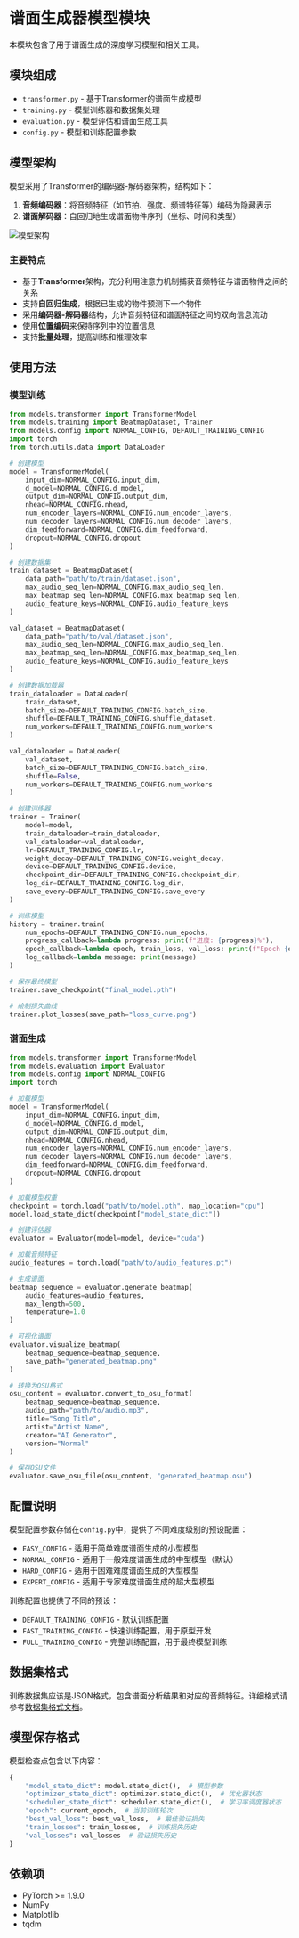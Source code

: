 # 谱面生成器模型模块

本模块包含了用于谱面生成的深度学习模型和相关工具。

## 模块组成

- `transformer.py` - 基于Transformer的谱面生成模型
- `training.py` - 模型训练器和数据集处理
- `evaluation.py` - 模型评估和谱面生成工具
- `config.py` - 模型和训练配置参数

## 模型架构

模型采用了Transformer的编码器-解码器架构，结构如下：

1. **音频编码器**：将音频特征（如节拍、强度、频谱特征等）编码为隐藏表示
2. **谱面解码器**：自回归地生成谱面物件序列（坐标、时间和类型）

![模型架构](https://example.com/model_architecture.png)

### 主要特点

- 基于**Transformer**架构，充分利用注意力机制捕获音频特征与谱面物件之间的关系
- 支持**自回归生成**，根据已生成的物件预测下一个物件
- 采用**编码器-解码器**结构，允许音频特征和谱面特征之间的双向信息流动
- 使用**位置编码**来保持序列中的位置信息
- 支持**批量处理**，提高训练和推理效率

## 使用方法

### 模型训练

```python
from models.transformer import TransformerModel
from models.training import BeatmapDataset, Trainer
from models.config import NORMAL_CONFIG, DEFAULT_TRAINING_CONFIG
import torch
from torch.utils.data import DataLoader

# 创建模型
model = TransformerModel(
    input_dim=NORMAL_CONFIG.input_dim,
    d_model=NORMAL_CONFIG.d_model,
    output_dim=NORMAL_CONFIG.output_dim,
    nhead=NORMAL_CONFIG.nhead,
    num_encoder_layers=NORMAL_CONFIG.num_encoder_layers,
    num_decoder_layers=NORMAL_CONFIG.num_decoder_layers,
    dim_feedforward=NORMAL_CONFIG.dim_feedforward,
    dropout=NORMAL_CONFIG.dropout
)

# 创建数据集
train_dataset = BeatmapDataset(
    data_path="path/to/train/dataset.json",
    max_audio_seq_len=NORMAL_CONFIG.max_audio_seq_len,
    max_beatmap_seq_len=NORMAL_CONFIG.max_beatmap_seq_len,
    audio_feature_keys=NORMAL_CONFIG.audio_feature_keys
)

val_dataset = BeatmapDataset(
    data_path="path/to/val/dataset.json",
    max_audio_seq_len=NORMAL_CONFIG.max_audio_seq_len,
    max_beatmap_seq_len=NORMAL_CONFIG.max_beatmap_seq_len,
    audio_feature_keys=NORMAL_CONFIG.audio_feature_keys
)

# 创建数据加载器
train_dataloader = DataLoader(
    train_dataset,
    batch_size=DEFAULT_TRAINING_CONFIG.batch_size,
    shuffle=DEFAULT_TRAINING_CONFIG.shuffle_dataset,
    num_workers=DEFAULT_TRAINING_CONFIG.num_workers
)

val_dataloader = DataLoader(
    val_dataset,
    batch_size=DEFAULT_TRAINING_CONFIG.batch_size,
    shuffle=False,
    num_workers=DEFAULT_TRAINING_CONFIG.num_workers
)

# 创建训练器
trainer = Trainer(
    model=model,
    train_dataloader=train_dataloader,
    val_dataloader=val_dataloader,
    lr=DEFAULT_TRAINING_CONFIG.lr,
    weight_decay=DEFAULT_TRAINING_CONFIG.weight_decay,
    device=DEFAULT_TRAINING_CONFIG.device,
    checkpoint_dir=DEFAULT_TRAINING_CONFIG.checkpoint_dir,
    log_dir=DEFAULT_TRAINING_CONFIG.log_dir,
    save_every=DEFAULT_TRAINING_CONFIG.save_every
)

# 训练模型
history = trainer.train(
    num_epochs=DEFAULT_TRAINING_CONFIG.num_epochs,
    progress_callback=lambda progress: print(f"进度: {progress}%"),
    epoch_callback=lambda epoch, train_loss, val_loss: print(f"Epoch {epoch}: train_loss={train_loss}, val_loss={val_loss}"),
    log_callback=lambda message: print(message)
)

# 保存最终模型
trainer.save_checkpoint("final_model.pth")

# 绘制损失曲线
trainer.plot_losses(save_path="loss_curve.png")
```

### 谱面生成

```python
from models.transformer import TransformerModel
from models.evaluation import Evaluator
from models.config import NORMAL_CONFIG
import torch

# 加载模型
model = TransformerModel(
    input_dim=NORMAL_CONFIG.input_dim,
    d_model=NORMAL_CONFIG.d_model,
    output_dim=NORMAL_CONFIG.output_dim,
    nhead=NORMAL_CONFIG.nhead,
    num_encoder_layers=NORMAL_CONFIG.num_encoder_layers,
    num_decoder_layers=NORMAL_CONFIG.num_decoder_layers,
    dim_feedforward=NORMAL_CONFIG.dim_feedforward,
    dropout=NORMAL_CONFIG.dropout
)

# 加载模型权重
checkpoint = torch.load("path/to/model.pth", map_location="cpu")
model.load_state_dict(checkpoint["model_state_dict"])

# 创建评估器
evaluator = Evaluator(model=model, device="cuda")

# 加载音频特征
audio_features = torch.load("path/to/audio_features.pt")

# 生成谱面
beatmap_sequence = evaluator.generate_beatmap(
    audio_features=audio_features,
    max_length=500,
    temperature=1.0
)

# 可视化谱面
evaluator.visualize_beatmap(
    beatmap_sequence=beatmap_sequence,
    save_path="generated_beatmap.png"
)

# 转换为OSU格式
osu_content = evaluator.convert_to_osu_format(
    beatmap_sequence=beatmap_sequence,
    audio_path="path/to/audio.mp3",
    title="Song Title",
    artist="Artist Name",
    creator="AI Generator",
    version="Normal"
)

# 保存OSU文件
evaluator.save_osu_file(osu_content, "generated_beatmap.osu")
```

## 配置说明

模型配置参数存储在`config.py`中，提供了不同难度级别的预设配置：

- `EASY_CONFIG` - 适用于简单难度谱面生成的小型模型
- `NORMAL_CONFIG` - 适用于一般难度谱面生成的中型模型（默认）
- `HARD_CONFIG` - 适用于困难难度谱面生成的大型模型
- `EXPERT_CONFIG` - 适用于专家难度谱面生成的超大型模型

训练配置也提供了不同的预设：

- `DEFAULT_TRAINING_CONFIG` - 默认训练配置
- `FAST_TRAINING_CONFIG` - 快速训练配置，用于原型开发
- `FULL_TRAINING_CONFIG` - 完整训练配置，用于最终模型训练

## 数据集格式

训练数据集应该是JSON格式，包含谱面分析结果和对应的音频特征。详细格式请参考[数据集格式文档](../数据集格式.txt)。

## 模型保存格式

模型检查点包含以下内容：

```python
{
    "model_state_dict": model.state_dict(),  # 模型参数
    "optimizer_state_dict": optimizer.state_dict(),  # 优化器状态
    "scheduler_state_dict": scheduler.state_dict(),  # 学习率调度器状态
    "epoch": current_epoch,  # 当前训练轮次
    "best_val_loss": best_val_loss,  # 最佳验证损失
    "train_losses": train_losses,  # 训练损失历史
    "val_losses": val_losses  # 验证损失历史
}
```

## 依赖项

- PyTorch >= 1.9.0
- NumPy
- Matplotlib
- tqdm 